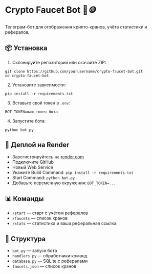 # Crypto Faucet Bot 🤖🪙

Телеграм-бот для отображения крипто-кранов, учёта статистики и рефералов.

## 📦 Установка

1. Склонируйте репозиторий или скачайте ZIP:
```
git clone https://github.com/yourusername/crypto-faucet-bot.git
cd crypto-faucet-bot
```

2. Установите зависимости:
```
pip install -r requirements.txt
```

3. Вставьте свой токен в `.env`:
```
BOT_TOKEN=ваш_токен_бота
```

4. Запустите бота:
```
python bot.py
```

## 🚀 Деплой на Render

- Зарегистрируйтесь на [render.com](https://render.com)
- Подключите GitHub
- Новый Web Service
- Укажите Build Command: `pip install -r requirements.txt`
- Start Command: `python bot.py`
- Добавьте переменную окружения: `BOT_TOKEN=...`

## 📊 Команды

- `/start` — старт с учётом рефералов
- `/faucets` — список кранов
- `/stats` — статистика и ваша реферальная ссылка

## 📁 Структура

- `bot.py` — запуск бота
- `handlers.py` — обработчики команд
- `database.py` — SQLite с рефералами
- `faucets.json` — список кранов